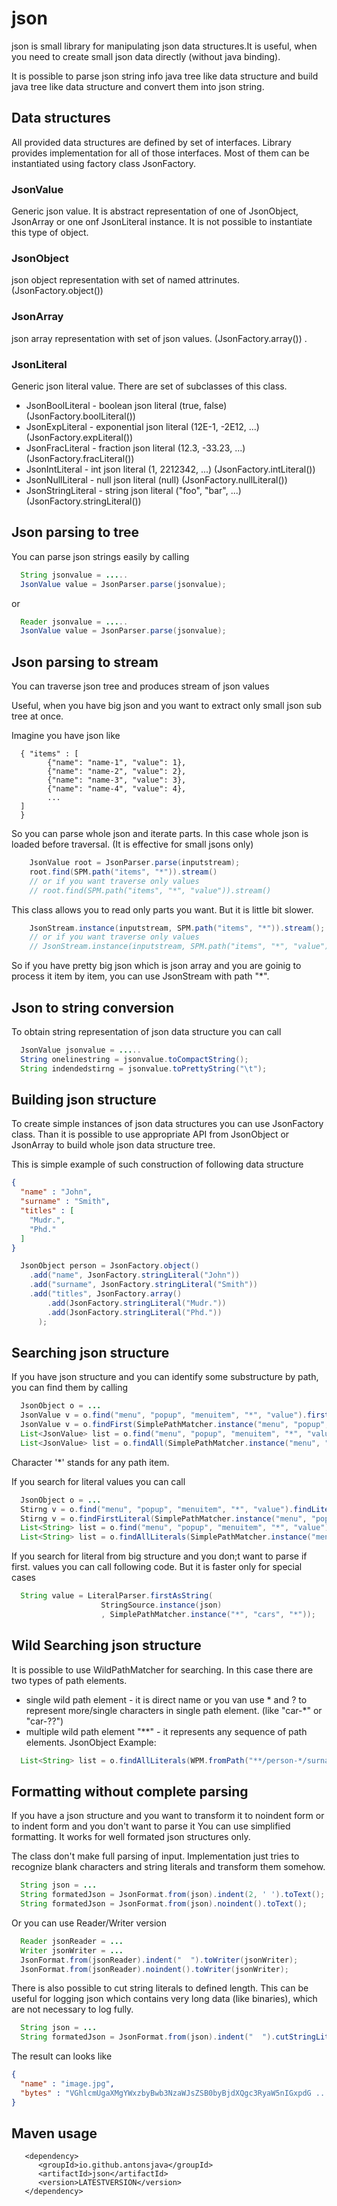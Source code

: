
# json

json is small library for manipulating json data structures.It is useful, 
when you need to create small json data directly (without java binding).

It is possible to parse json string info java tree like data structure and
build java tree like data structure and convert them into json string. 


## Data structures

All provided data structures are defined by set of interfaces. Library provides 
implementation for all of those interfaces. Most of them can be instantiated using 
factory class JsonFactory. 

### JsonValue

Generic json value. It is abstract representation of one of JsonObject, JsonArray 
or one onf JsonLiteral instance. It is not possible to instantiate this type of object.

### JsonObject

json object representation with set of named attrinutes. (JsonFactory.object())

### JsonArray

json array representation with set of json values. (JsonFactory.array())
.
### JsonLiteral

Generic json literal value. There are set of subclasses of this class. 
 - JsonBoolLiteral - boolean json literal (true, false) (JsonFactory.boolLiteral())
 - JsonExpLiteral - exponential json literal (12E-1, -2E12, ...) (JsonFactory.expLiteral())
 - JsonFracLiteral - fraction json literal (12.3, -33.23, ...) (JsonFactory.fracLiteral())
 - JsonIntLiteral - int json literal (1, 2212342, ...) (JsonFactory.intLiteral())
 - JsonNullLiteral - null json literal (null) (JsonFactory.nullLiteral())
 - JsonStringLiteral - string json literal ("foo", "bar", ...) (JsonFactory.stringLiteral())

## Json parsing to tree 

You can parse json strings easily by calling 
```java
  String jsonvalue = .....
  JsonValue value = JsonParser.parse(jsonvalue);
```
or 
```java
  Reader jsonvalue = .....
  JsonValue value = JsonParser.parse(jsonvalue);
```

## Json parsing to stream 

  You can traverse json tree and produces stream of json values 
  
  Useful, when you have big json and you want to extract only small 
  json sub tree at once.
 
  Imagine you have json like 
```
  { "items" : [
 		{"name": "name-1", "value": 1},
 		{"name": "name-2", "value": 2},
 		{"name": "name-3", "value": 3},
 		{"name": "name-4", "value": 4},
 		...
  ]
  }
```
  So you can parse whole json and iterate parts. In this case whole 
  json is loaded before traversal. (It is effective for small jsons 
  only)
```java
    JsonValue root = JsonParser.parse(inputstream);
    root.find(SPM.path("items", "*")).stream()
    // or if you want traverse only values
    // root.find(SPM.path("items", "*", "value")).stream()
```
  This class allows you to read only parts you want. But it is little 
  bit slower.
```java
    JsonStream.instance(inputstream, SPM.path("items", "*")).stream();
    // or if you want traverse only values
    // JsonStream.instance(inputstream, SPM.path("items", "*", "value")).stream();
```
  So if you have pretty big json which is json array and you are goinig to 
  process it item by item, you can use JsonStream with path "*".  


## Json to string conversion

To obtain string representation of json data structure you can call 
```java
  JsonValue jsonvalue = .....
  String onelinestring = jsonvalue.toCompactString();
  String indendedstirng = jsonvalue.toPrettyString("\t");
```

## Building json structure

To create simple instances of json data structures you can use JsonFactory class.
Than it is possible to use appropriate API from JsonObject or JsonArray to build 
whole json data structure tree. 


This is simple example of such construction of following data structure

```json
{
  "name" : "John",
  "surname" : "Smith",
  "titles" : [
    "Mudr.",
    "Phd."
  ]
}
```

```java
  JsonObject person = JsonFactory.object()
    .add("name", JsonFactory.stringLiteral("John"))
    .add("surname", JsonFactory.stringLiteral("Smith"))
    .add("titles", JsonFactory.array()
        .add(JsonFactory.stringLiteral("Mudr."))
        .add(JsonFactory.stringLiteral("Phd."))
      );
```

## Searching json structure

If you have json structure and you can identify some substructure by 
path, you can find them by calling  

```java
  JsonObject o = ...
  JsonValue v = o.find("menu", "popup", "menuitem", "*", "value").first();
  JsonValue v = o.findFirst(SimplePathMatcher.instance("menu", "popup", "menuitem", "*", "value"));
  List<JsonValue> list = o.find("menu", "popup", "menuitem", "*", "value").all();
  List<JsonValue> list = o.findAll(SimplePathMatcher.instance("menu", "popup", "menuitem", "*", "value"));
```

Character '\*' stands for any path item. 

If you search for literal values you can call 

```java
  JsonObject o = ...
  Stirng v = o.find("menu", "popup", "menuitem", "*", "value").findLiteral();
  Stirng v = o.findFirstLiteral(SimplePathMatcher.instance("menu", "popup", "menuitem", "*", "value"));
  List<String> list = o.find("menu", "popup", "menuitem", "*", "value").allLiterals();
  List<String> list = o.findAllLiterals(SimplePathMatcher.instance("menu", "popup", "menuitem", "*", "value"));
```

If you search for literal from big structure and you don;t want to parse if first.
values you can call following code. But it is faster only for special cases 

```java
  String value = LiteralParser.firstAsString(
                    StringSource.instance(json)
                    , SimplePathMatcher.instance("*", "cars", "*"));
```

## Wild Searching json structure

It is possible to use WildPathMatcher for searching. In this case there are two types of path 
elements. 
 - single wild path element - it is direct name or you van use * and ? to represent more/single
   characters in single path element. (like "car-*" or "car-??")
 - multiple wild path element "**" - it represents any sequence of path elements. 
JsonObject
Example:
```java
  List<String> list = o.findAllLiterals(WPM.fromPath("**/person-*/surname"));
```



## Formatting without complete parsing

If you have a json structure and you want to transform it to noindent form or to 
indent form and you don't want to parse it You can use simplified formatting.
It works for well formated json structures only. 

The class don't make full parsing of input. Implementation just tries to recognize 
blank characters and string literals and transform them somehow.

```java
  String json = ...
  String formatedJson = JsonFormat.from(json).indent(2, ' ').toText();
  String formatedJson = JsonFormat.from(json).noindent().toText();
```
Or you can use Reader/Writer version

```java
  Reader jsonReader = ...
  Writer jsonWriter = ...
  JsonFormat.from(jsonReader).indent("  ").toWriter(jsonWriter);
  JsonFormat.from(jsonReader).noindent().toWriter(jsonWriter);
```
There is also possible to cut string literals to defined length. This can be useful
for logging json which contains very long data (like binaries), which are not necessary 
to log fully.

```java
  String json = ...
  String formatedJson = JsonFormat.from(json).indent("  ").cutStringLiterals(50).toText();
```

The result can looks like 

```json
{
  "name" : "image.jpg",
  "bytes" : "VGhlcmUgaXMgYWxzbyBwb3NzaWJsZSB0byBjdXQgc3RyaW5nIGxpdG ..."
}
```



## Maven usage

```
   <dependency>
      <groupId>io.github.antonsjava</groupId>
      <artifactId>json</artifactId>
      <version>LATESTVERSION</version>
   </dependency>
```
